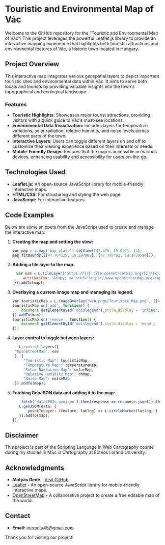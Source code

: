# Touristic and Environmental Map of Vác

Welcome to the GitHub repository for the "Touristic and Environmental Map of Vác"! This project leverages the powerful Leaflet.js library to provide an interactive mapping experience that highlights both touristic attractions and environmental features of Vác, a historic town located in Hungary.

## Project Overview

This interactive map integrates various geospatial layers to depict important touristic sites and environmental data within Vác. It aims to serve both locals and tourists by providing valuable insights into the town's topographical and ecological landscape.

### Features

- **Touristic Highlights:** Showcases major tourist attractions, providing visitors with a quick guide to Vác's must-see locations.
- **Environmental Data Visualization:** Includes layers for temperature variations, solar radiation, relative humidity, and noise levels across different parts of the town.
- **Interactive Layers:** Users can toggle different layers on and off to customize their viewing experience based on their interests or needs.
- **Mobile-Friendly Design:** Ensures that the map is accessible on various devices, enhancing usability and accessibility for users on-the-go.

## Technologies Used

- **Leaflet.js:** An open-source JavaScript library for mobile-friendly interactive maps.
- **HTML/CSS:** For structuring and styling the web page.
- **JavaScript:** For interactive features.

## Code Examples

Below are some snippets from the JavaScript used to create and manage the interactive map:

1. **Creating the map and setting the view:**
   ```javascript
   var map = L.map('map_place').setView([47.475, 19.062], 14);
   map.fitBounds([[47.764125, 19.107982], [47.797492, 19.1430594]]);
   ```
   
2. **Adding a tile layer to the map:**
  ```javascript
       var osm = L.tileLayer('https://{s}.tile.openstreetmap.org/{z}/{x}/{y}.png', {
          attribution: '&copy; <a href="https://www.openstreetmap.org/copyright">OpenStreetMap</a> contributors'
      }).addTo(map);
   ```

3. **Overlaying a custom image map and managing its legend:**
    ```javascript
    var touristicMap = L.imageOverlay("web_pngs/Touristic_Map.png", [[47.764125, 19.107982], [47.797492, 19.1430594]]);
    touristicMap.on('add', function() {
        document.getElementById('poislegend').style.display = 'inline';
    }).addTo(map);
    touristicMap.on('remove', function() {
        document.getElementById('poislegend').style.display = 'none';
    });
    ```

4. **Layer control to toggle between layers:**
   ```javascript
      L.control.layers({
    "OpenStreetMap": osm
    }, {
        "Touristic Map": touristicMap,
        "Temperature Map": temperatureMap,
        "Solar Radiation Map": solarMap,
        "Relative Humidity Map": rhMap,
        "Noise Map": noiseMap
    }).addTo(map);
    ```

4. **Fetching GeoJSON data and adding it to the map:**
     ```javascript
         fetch('data/POIs.geojson').then(response => response.json()).then(data => {
        L.geoJSON(data, {
            pointToLayer: (feature, latlng) => L.circleMarker(latlng, { radius: 3, fillOpacity: 0.85 })
        }).addTo(map);
    });
    ```

## Disclaimer

This project is part of the Scripting Language in Web Cartography course during my studies in MSc in Cartography at Eötvös Loránd University.

## Acknowledgments

- **Mátyás Gede** - [Visit GitHub](https://github.com/MatyasGede)
- [Leaflet](https://leafletjs.com) - An open-source JavaScript library for mobile-friendly interactive maps.
- [OpenStreetMap](https://www.openstreetmap.org) - A collaborative project to create a free editable map of the world.

## Contact

- **Email:** [nurmdju45@gmail.com](mailto:nurmdju45@gmail.com)

Thank you for visiting our project!
